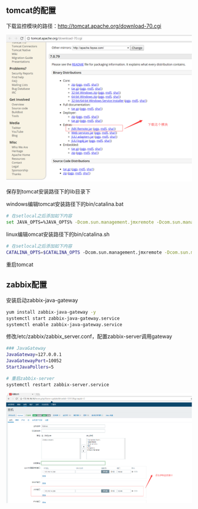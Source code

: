 
## tomcat的配置
下载监控模块的路径：http://tomcat.apache.org/download-70.cgi

![](jmx.png)

保存到tomcat安装路径下的lib目录下

windows编辑tomcat安装路径下的bin/catalina.bat
```bash
# 在setlocal之后添加如下内容
set JAVA_OPTS=%JAVA_OPTS% -Dcom.sun.management.jmxremote -Dcom.sun.management.jmxremote.port=12345 -Dcom.sun.management.jmxremote.authenticate=false -Dcom.sun.management.jmxremote.ssl=false
```

linux编辑omcat安装路径下的bin/catalina.sh
```bash
# 在setlocal之后添加如下内容
CATALINA_OPTS=$CATALINA_OPTS -Dcom.sun.management.jmxremote -Dcom.sun.management.jmxremote.authenticate=false -Dcom.sun.management.jmxremote.ssl=false -Dcom.sun.management.jmxremote.port=12345
```

重启tomcat

## zabbix配置

安装启动zabbix-java-gateway
```bash
yum install zabbix-java-gateway -y
systemctl start zabbix-java-gateway.service
systemctl enable zabbix-java-gateway.service

```

修改/etc/zabbix/zabbix_server.conf，配置zabbix-server调用gateway

```bash
### JavaGateway
JavaGateway=127.0.0.1
JavaGatewayPort=10052
StartJavaPollers=5
```

```bash
# 重启zabbix-server
systemctl restart zabbix-server.service
```

![](jmx1.png)
